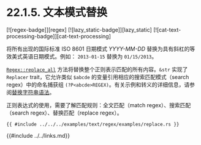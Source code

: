 # 22.1.5. 文本模式替换

[![regex-badge]][regex] [![lazy_static-badge]][lazy_static] [![cat-text-processing-badge]][cat-text-processing]

将所有出现的国际标准 ISO 8601 日期模式 *YYYY-MM-DD* 替换为具有斜杠的等效美式英语日期模式。例如： `2013-01-15` 替换为 `01/15/2013`。

[`Regex::replace_all`] 方法将替换整个正则表示匹配的所有内容。`&str` 实现了 `Replacer` trait，它允许类似 `$abcde` 的变量引用相应的搜索匹配模式（search regex）中的命名捕获组 `(?P<abcde>REGEX)`。有关示例和转义的详细信息，请参阅[替换字符串语法][replacement string syntax]。

正则表达式的使用，需要了解匹配规则：全文匹配（match regex）、搜索匹配（search regex）、替换匹配（replace regex）。

```rust,edition2018
{{ #include ../../../examples/text/regex/examples/replace.rs }}
```

[`Regex::replace_all`]: https://docs.rs/regex/*/regex/struct.Regex.html#method.replace_all
[replacement string syntax]: https://docs.rs/regex/*/regex/struct.Regex.html#replacement-string-syntax

{{#include ../../links.md}}

